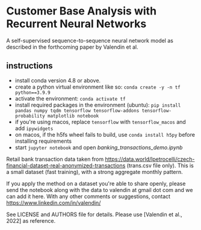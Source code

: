# Customer Base Analysis with Recurrent Neural Networks

A self-supervised sequence-to-sequence neural network model as described in the forthcoming paper by Valendin et al.

## instructions 
- install conda version 4.8 or above. 
- create a python virtual environment like so: ```conda create -y -n tf python==3.9.9```
- activate the environment: ```conda activate tf```
- install required packages in the environment (ubuntu): ```pip install pandas numpy tqdm tensorflow tensorflow-addons tensorflow-probability matplotlib notebook```
- if you're using macos, replace ```tensorflow``` with ```tensorflow_macos``` and add ```ipywidgets```
- on macos, if the h5fs wheel fails to build, use ```conda install h5py``` before installing requirements
- start ```jupyter notebook``` and open *banking_transactions_demo.ipynb*

Retail bank transaction data taken from https://data.world/lpetrocelli/czech-financial-dataset-real-anonymized-transactions (trans.csv file only). This is a small dataset (fast training), with a strong aggregate monthly pattern.

If you apply the method on a dataset you're able to share openly, please send the notebook along with the data to valendin at gmail dot com and we can add it here. With any other comments or suggestions, contact https://www.linkedin.com/in/valendin/

See LICENSE and AUTHORS file for details. Please use [Valendin et al., 2022] as reference. 
